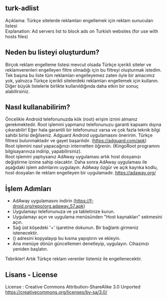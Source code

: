 ## turk-adlist
Açıklama:       Türkçe sitelerde reklamları engellemek için reklam sunucuları listesi  
Explanation:    Ad servers list to block ads on Turkish websites (for use with hosts files)

## Neden bu listeyi oluşturdum?
Birçok reklam engelleme listesi mevcut olsada Türkçe içerikli siteler ve reklamverenleri engelleyen filtre olmadığı için bu filtreyi oluşturmak istedim. Tek başına bu liste tüm reklamları engelleyemez zaten öyle bir amacımız yok, yalnızca Türkçe içerikli sitelerdeki reklamları engellemek için kullanın. Diğer büyük listelerle birlikte kullanıldığında daha etkin bir sonuç alabilirsiniz.

## Nasıl kullanabilirim?
Öncelikle Android telefonunuzda kök (root) erişim iznini almanız gerekmektedir.
Root işlemini yapmanız telefonunuzu garanti kapsamı dışına çıkarabilir! Eğer hala garantili bir telefonunuz varsa ve çok fazla teknik bilgi sahibi birisi değilseniz. Adguard Android uygulamasını öneririm. Türkçe filtresi bulunmaktadır ve gayet başarılıdır. (https://adguard.com/apk)  
Root işlemini nasıl yapacağınızı internetten öğrenin. (KingoRoot programını bilgisayarınıza indirip, yapabilirsiniz).  
Root işlemini yaptıysanız AdAway uygulaması artık host dosyanızı değiştirme iznine sahip olacaktır. 
Daha sonra AdAway uygulaması ile aşağıdaki işlem adımlarını uygulayın. AdAway özgür ve açık kaynka kodlu, host dosyaları ile reklam engelleyen bir uygulamadır. https://adaway.org/

## İşlem Adımları
- AdAway uygulamasını indirin (https://f-droid.org/repo/org.adaway_57.apk)
- Uygulamayı telefonunuza ve ya tabletinize kurun.
- Uygulamayı açın ve uygulama menüsünden "Host kaynakları" sekmesini açın.
- Sağ üst köşedeki '+' işaretine dokunun. Bir bağlantı girmeniz istenecektir.
- () adresini kopyalayıp bu kısma yapıştırın ve ekleyin.
- Ana menüye dönün güncellemeri denetleyip, uygulayın. Cihazınızı yeniden başlatın.

Tebrikler! Artık Türkçe reklam verenler listemiz ile engellenecektir. 

## Lisans - License
License          : Creative Commons Attribution-ShareAlike 3.0 Unported  
https://creativecommons.org/licenses/by-sa/3.0/
